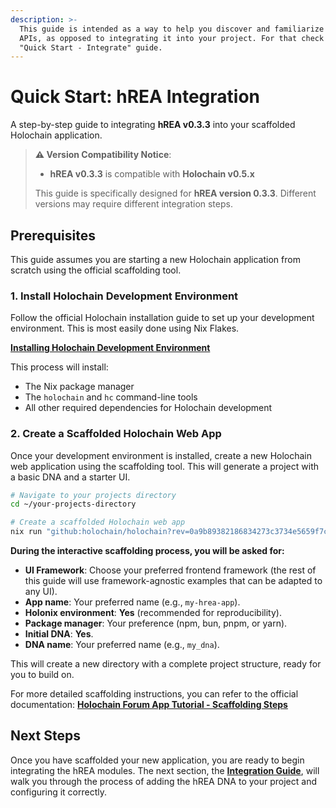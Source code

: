 ```yaml
---
description: >-
  This guide is intended as a way to help you discover and familiarize with the
  APIs, as opposed to integrating it into your project. For that check out the
  "Quick Start - Integrate" guide.
---
```


# Quick Start: hREA Integration

A step-by-step guide to integrating **hREA v0.3.3** into your scaffolded Holochain application.

> **⚠️ Version Compatibility Notice**:
> - **hREA v0.3.3** is compatible with **Holochain v0.5.x**
>
> This guide is specifically designed for **hREA version 0.3.3**. Different versions may require different integration steps.


## Prerequisites

This guide assumes you are starting a new Holochain application from scratch using the official scaffolding tool.

### 1. Install Holochain Development Environment

Follow the official Holochain installation guide to set up your development environment. This is most easily done using Nix Flakes.

**[Installing Holochain Development Environment](https://developer.holochain.org/get-started/#2-installing-holochain-development-environment)**

This process will install:
- The Nix package manager
- The `holochain` and `hc` command-line tools
- All other required dependencies for Holochain development

### 2. Create a Scaffolded Holochain Web App

Once your development environment is installed, create a new Holochain web application using the scaffolding tool. This will generate a project with a basic DNA and a starter UI.

```bash
# Navigate to your projects directory
cd ~/your-projects-directory

# Create a scaffolded Holochain web app
nix run "github:holochain/holochain?rev=0a9b89382186834273c3734e5659f7c009139265#hc-scaffold" web-app
```

**During the interactive scaffolding process, you will be asked for:**
- **UI Framework**: Choose your preferred frontend framework (the rest of this guide will use framework-agnostic examples that can be adapted to any UI).
- **App name**: Your preferred name (e.g., `my-hrea-app`).
- **Holonix environment**: **Yes** (recommended for reproducibility).
- **Package manager**: Your preference (npm, bun, pnpm, or yarn).
- **Initial DNA**: **Yes**.
- **DNA name**: Your preferred name (e.g., `my_dna`).

This will create a new directory with a complete project structure, ready for you to build on.

For more detailed scaffolding instructions, you can refer to the official documentation:
**[Holochain Forum App Tutorial - Scaffolding Steps](https://developer.holochain.org/get-started/3-forum-app-tutorial/)**

## Next Steps

Once you have scaffolded your new application, you are ready to begin integrating the hREA modules. The next section, the **[Integration Guide](integration-guide.md)**, will walk you through the process of adding the hREA DNA to your project and configuring it correctly.

